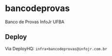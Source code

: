 # bancodeprovas

Banco de Provas InfoJr UFBA

## Deploy

Via DeployHQ: `infra+bancodeprovas@infojr.com.br`
